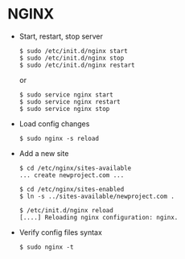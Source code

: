 # NGINX

* Start, restart, stop server

  ```
  $ sudo /etc/init.d/nginx start
  $ sudo /etc/init.d/nginx stop
  $ sudo /etc/init.d/nginx restart
  ```

  or

  ```
  $ sudo service nginx start
  $ sudo service nginx restart
  $ sudo service nginx stop
  ```

* Load config changes

  ```
  $ sudo nginx -s reload
  ```

* Add a new site

  ```
  $ cd /etc/nginx/sites-available
  ... create newproject.com ...

  $ cd /etc/nginx/sites-enabled
  $ ln -s ../sites-available/newproject.com .

  $ /etc/init.d/nginx reload
  [....] Reloading nginx configuration: nginx.
  ```

* Verify config files syntax
  ```
  $ sudo nginx -t
  ```
